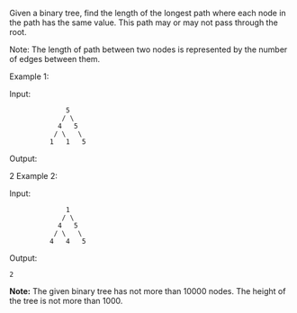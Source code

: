 Given a binary tree, find the length of the longest path where each node in the path has the same value. This path may or may not pass through the root.

Note: The length of path between two nodes is represented by the number of edges between them.

Example 1:

Input:
```
              5
             / \
            4   5
           / \   \
          1   1   5
```
Output:

2
Example 2:

Input:
```
              1
             / \
            4   5
           / \   \
          4   4   5
```
Output:
```
2
```
**Note:** The given binary tree has not more than 10000 nodes. The height of the tree is not more than 1000.

